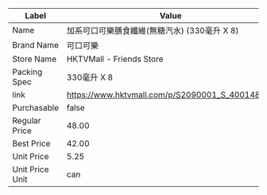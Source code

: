 | Label           | Value                                           |
| --------------- | ----------------------------------------------- |
| Name            | 加系可口可樂膳食纖維(無糖汽水)  (330毫升 X 8)                   |
| Brand Name      | 可口可樂                                            |
| Store Name      | HKTVMall - Friends Store                        |
| Packing Spec    | 330毫升 X 8                                       |
| link            | https://www.hktvmall.com/p/S2090001_S_400148_8C |
| Purchasable     | false                                           |
| Regular Price   | 48.00                                           |
| Best Price      | 42.00                                           |
| Unit Price      | 5.25                                            |
| Unit Price Unit | can                                             |
